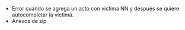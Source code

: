 
* Error cuando se agrega un acto con victima NN y después se quiere autocompletar la víctima.
* Anexos de sip
